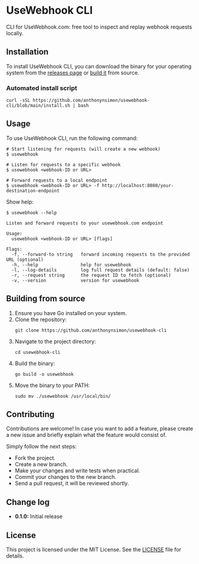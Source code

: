 # UseWebhook CLI

CLI for UseWebhook.com: free tool to inspect and replay webhook requests locally.

## Installation

To install UseWebhook CLI, you can download the binary for your operating system from the [releases page](https://github.com/yourusername/usewebhook-cli/releases) or [build it](#build-from-source) from source.

### Automated install script

```
curl -sSL https://github.com/anthonynsimon/usewebhook-cli/blob/main/install.sh | bash
```

## Usage

To use UseWebhook CLI, run the following command:

```
# Start listening for requests (will create a new webhook)
$ usewebhook

# Listen for requests to a specific webhook
$ usewebhook <webhook-ID or URL>

# Forward requests to a local endpoint
$ usewebhook <webhook-ID or URL> -f http://localhost:8080/your-destination-endpoint
```


Show help:

```
$ usewebhook --help

Listen and forward requests to your usewebhook.com endpoint

Usage:
  usewebhook <webhook-ID or URL> [flags]

Flags:
  -f, --forward-to string   forward incoming requests to the provided URL (optional)
  -h, --help                help for usewebhook
  -l, --log-details         log full request details (default: false)
  -r, --request string      the request ID to fetch (optional)
  -v, --version             version for usewebhook
```

## Building from source

1. Ensure you have Go installed on your system.
2. Clone the repository:
   ```
   git clone https://github.com/anthonynsimon/usewebhook-cli
   ```
3. Navigate to the project directory:
   ```
   cd usewebhook-cli
   ```
4. Build the binary:
   ```
   go build -o usewebhook
   ```
5. Move the binary to your PATH:
   ```
   sudo mv ./usewebhook /usr/local/bin/
   ```


## Contributing

Contributions are welcome! In case you want to add a feature, please create a new issue and briefly explain what the feature would consist of.

Simply follow the next steps:

- Fork the project.
- Create a new branch.
- Make your changes and write tests when practical.
- Commit your changes to the new branch.
- Send a pull request, it will be reviewed shortly.

## Change log

- **0.1.0:** Initial release

## License

This project is licensed under the MIT License. See the [LICENSE](LICENSE) file for details.
